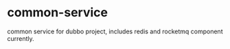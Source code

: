 # common-service
common service for dubbo project, includes redis and rocketmq component currently.
